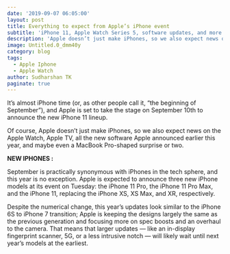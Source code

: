 ```yaml
---
date: '2019-09-07 06:05:00'
layout: post
title: Everything to expect from Apple’s iPhone event
subtitle: 'iPhone 11, Apple Watch Series 5, software updates, and more'
description: 'Apple doesn’t just make iPhones, so we also expect news on the Apple Watch'
image: Untitled.0_dmm40y
category: blog
tags:
  - Apple Iphone
  - Apple Watch
author: Sudharshan TK
paginate: true
---
```

It’s almost iPhone time (or, as other people call it, “the beginning of September”), and Apple is set to take the stage on September 10th to announce the new iPhone 11 lineup.

Of course, Apple doesn’t just make iPhones, so we also expect news on the Apple Watch, Apple TV, all the new software Apple announced earlier this year, and maybe even a MacBook Pro-shaped surprise or two.

**NEW IPHONES:**

September is practically synonymous with iPhones in the tech sphere, and this year is no exception. Apple is expected to announce three new iPhone models at its event on Tuesday: the iPhone 11 Pro, the iPhone 11 Pro Max, and the iPhone 11, replacing the iPhone XS, XS Max, and XR, respectively.

Despite the numerical change, this year’s updates look similar to the iPhone 6S to iPhone 7 transition; Apple is keeping the designs largely the same as the previous generation and focusing more on spec boosts and an overhaul to the camera. That means that larger updates — like an in-display fingerprint scanner, 5G, or a less intrusive notch — will likely wait until next year’s models at the earliest.
